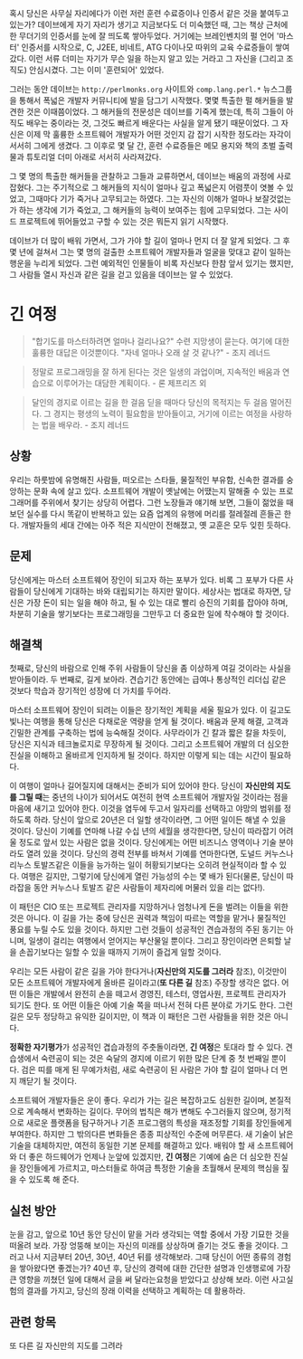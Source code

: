 혹시 당신은 사무실 자리에다가 이런 저런 훈련 수료증이나 인증서 같은 것을 붙여두고 있는가? 데이브에게 자기 자리가 생기고 지금보다도 더 미숙했던 때, 그는 책상 근처에 한 무더기의 인증서를 눈에 잘 띄도록 쌓아두었다. 거기에는 브레인벤치의 펄 언어 '마스터' 인증서를 시작으로, C, J2EE, 비네트, ATG 다이나모 따위의 교육 수료증들이 쌓여갔다. 이런 서류 더미는 자기가 무슨 일을 하는지 알고 있는 거라고 그 자신을 (그리고 조직도) 안심시겼다. 그는 이미 '훈련되어' 있었다.

그러는 동안 데이브는 `http://perlmonks.org` 사이트와 `comp.lang.perl.*` 뉴스그룹을 통해서 폭넓은 개발자 커뮤니티에 발을 담그기 시작했다. 몇몇 특출한 펄 해커들을 발견한 것은 이때쯤이었다. 그 해커들의 전문성은 데이브를 기죽게 했는데, 특히 그들이 아직도 배우는 중이라는 것, 그것도 빠르게 배운다는 사실을 알게 됐기 때문이었다. 그 자신은 이제 막 훌륭한 소프트웨어 개발자가 어떤 것인지 감 잡기 시작한 정도라는 자각이 서서히 그에게 생겼다. 그 이후로 몇 달 간, 훈련 수료증들은 메모 용지와 책의 초벌 출력물과 튜토리얼 더미 아래로 서서히 사라져갔다.

그 몇 명의 특출한 해커들을 관찰하고 그들과 교류하면서, 데이브는 배움의 과정에 사로잡혔다. 그는 주기적으로 그 해커들의 지식이 얼마나 깊고 폭넓은지 어렴풋이 엿볼 수 있었고, 그때마다 기가 죽거나 고무되고는 하였다. 그는 자신의 이해가 얼마나 보잘것없는가 하는 생각에 기가 죽었고, 그 해커들의 능력이 보여주는 힘에 고무되었다. 그는 사이드 프로젝트에 뛰어들었고 구할 수 있는 것은 뭐든지 읽기 시작했다.

데이브가 더 많이 배워 가면서, 그가 가야 할 길이 얼마나 먼지 더 잘 알게 되었다. 그 후 몇 년에 걸쳐서 그는 몇 명의 걸출한 소프트웨어 개발자들과 얼굴을 맞대고 같이 일하는 행운을 누리게 되었다. 그런 예외적인 인물들이 비록 자신보다 한참 앞서 있기는 했지만, 그 사람들 열시 자신과 같은 길을 걷고 있음을 데이브는 알 수 있었다.

# 긴 여정
> "합기도를 마스터하려면 얼마나 걸리나요?" 수련 지망생이 묻는다. 여기에 대한 훌륭한 대답은 이것뿐이다. "자네 얼마나 오래 살 것 같나?" - 조지 레너드

> 정말로 프로그래밍을 잘 하게 된다는 것은 일생의 과업이며, 지속적인 배움과 연습으로 이루어가는 대담한 계획이다. - 론 제프리즈 외

> 달인의 경지로 이르는 길을 한 걸음 딛을 때마다 당신의 목적지는 두 걸음 멀어진다. 그 경지는 평생의 노력이 필요함을 받아들이고, 거기에 이르는 여정을 사랑하는 법을 배우라. - 조지 레너드

## 상황
우리는 하룻밤에 유명해진 사람들, 떠오르는 스타들, 물질적인 부유함, 신속한 결과를 숭앙하는 문화 속에 살고 있다. 소프트웨어 개발이 옛날에는 어땠는지 말해줄 수 있는 프로그래머를 주위에서 찾기는 상당히 어렵다. 그런 노장들과 얘기해 보면, 그들이 젊었을 때 보던 실수를 다시 똑같이 반복하고 있는 요즘 업계의 유행에 머리를 절레절레 흔들곤 한다. 개발자들의 세대 간에는 아주 적은 지식만이 전해졌고, 옛 교훈은 모두 잊힌 듯하다.

## 문제
당신에게는 마스터 소프트웨어 장인이 되고자 하는 포부가 있다. 비록 그 포부가 다른 사람들이 당신에게 기대하는 바와 대립되기는 하지만 말이다. 세상사는 법대로 하자면, 당신은 가장 돈이 되는 일을 해야 하고, 될 수 있는 대로 빨리 승진의 기회를 잡아야 하며, 차분히 기술을 쌓기보다는 프로그래밍을 그만두고 더 중요한 일에 착수해야 할 것이다.

## 해결책
첫째로, 당신의 바람으로 인해 주위 사람들이 당신을 좀 이상하게 여길 것이라는 사실을 받아들이라. 두 번째로, 길게 보아라. 견습기간 동안에는 급여나 통상적인 리더십 같은 것보다 학습과 장기적인 성장에 더 가치를 두어라.

마스터 소프트웨어 장인이 되려는 이들은 장기적인 계획을 세울 필요가 있다. 이 길고도 빛나는 여행을 통해 당신은 다채로운 역량을 얻게 될 것이다. 배움과 문제 해결, 고객과 긴밀한 관계를 구축하는 법에 능숙해질 것이다. 사무라이가 긴 칼과 짧은 칼을 차듯이, 당신은 지식과 테크놀로지로 무장하게 될 것이다. 그리고 소프트웨어 개발의 더 심오한 진실을 이해하고 올바르게 인지하게 될 것이다. 하지만 이렇게 되는 데는 시간이 필요하다.

이 여행이 얼마나 길어질지에 대해서는 준비가 되어 있어야 한다. 당신이 **자신만의 지도를 그릴 때**는 중년의 나이가 되어서도 여전히 현역 소프트웨어 개발자일 것이라는 점을 마음에 새기고 있어야 한다. 이것을 염두에 두고서 일자리를 선택하고 야망의 범위를 정하도록 하라. 당신이 앞으로 20년은 더 일할 생각이라면, 그 어떤 일이든 해낼 수 있을 것이다. 당신이 기예를 연마해 나갈 수십 년의 세월을 생각한다면, 당신이 따라잡기 어려울 정도로 앞서 있는 사람은 없을 것이다. 당신에게는 어떤 비즈니스 영역이나 기술 분야라도 열려 있을 것이다. 당신의 경력 전부를 바쳐서 기예를 연마한다면, 도널드 커누스나 리누스 토발즈같은 이들을 능가하는 일이 허황되기보다는 오히려 현실적이라 할 수 있다. 여행은 길지만, 그렇기에 당신에게 열린 가능성의 수는 몇 배가 된다(물론, 당신이 따라잡을 동안 커누스나 토발즈 같은 사람들이 제자리에 머물러 있을 리는 없다!).

이 패턴은 CIO 또는 프로젝트 관리자를 지망하거나 엄청나게 돈을 벌려는 이들을 위한 것은 아니다. 이 길을 가는 중에 당신은 권력과 책임이 따르는 역할을 맡거나 물질적인 풍요를 누릴 수도 있을 것이다. 하지만 그런 것들이 성공적인 견습과정의 주된 동기는 아니며, 일생이 걸리는 여행에서 얻어지는 부산물일 뿐이다. 그리고 장인이라면 은퇴할 날을 손꼽기보다는 일할 수 있을 때까지 기꺼이 즐겁게 일할 것이다.

우리는 모든 사람이 같은 길을 가야 한다거나(**자신만의 지도를 그러라** 참조), 이것만이 모든 소프트웨어 개발자에게 올바른 길이라고(**또 다른 길** 참조) 주장할 생각은 없다. 어떤 이들은 개발에서 완전히 손을 떼고서 경영진, 테스터, 영업사원, 프로젝트 관리자가 되기도 한다. 또 어떤 이들은 아예 기술 쪽을 떠나서 전혀 다른 분야로 가기도 한다. 그런 길은 모두 정당하고 유익한 길이지만, 이 책과 이 패턴은 그런 사람들을 위한 것은 아니다.

**정확한 자기평가**가 성공적인 겹습과정의 주춧돌이라면, **긴 여정**은 토대라 할 수 있다. 견습생에서 숙련공이 되는 것은 숙달의 경지에 이르기 위한 많은 단계 중 첫 번째일 뿐이다. 검은 띠를 매게 된 무예가처럼, 새로 숙련공이 된 사람은 가야 할 길이 얼마나 더 먼지 깨닫기 될 것이다.

소프트웨어 개발자들은 운이 좋다. 우리가 가는 길은 복잡하고도 심원한 길이며, 본질적으로 계속해서 변화하는 길이다. 무어의 법칙은 해가 변해도 수그러들지 않으며, 정기적으로 새로운 플랫폼을 탐구하거나 기존 프로그램의 특성을 재조정할 기회를 장인들에게 부여한다. 하지만 그 밖의다른 변화들은 종종 피상적인 수준에 머무른다. 새 기술이 낡은 기술을 대체하지만, 여전히 동일한 기본 문제를 해결하고 있다. 배워야 할 새 소프트웨어와 더 좋은 하드웨어가 언제나 눈앞에 있겠지만, **긴 여정**은 기예에 숨은 더 심오한 진실을 장인들에게 가르치고, 마스터들로 하여금 특정한 기술을 초월해서 문제의 핵심을 짚을 수 있도록 해 준다.

## 실천 방안
눈을 감고, 앞으로 10년 동안 당신이 맡을 거라 생각되는 역할 중에서 가장 기묘한 것을 떠올려 보라. 가장 엉뚱해 보이는 자신의 미래를 상상하며 즐기는 것도 좋을 것이다. 그러고 나서 지금부터 20년, 30년, 40년 뒤를 생각해보라. 그때 당신이 어떤 종류의 경험을 쌓아왔다면 좋겠는가? 40년 후, 당신의 경력에 대한 간단한 설명과 인생행로에 가장 큰 영향을 끼쳤던 일에 대해서 글을 써 달라는요청을 받았다고 상상해 보라. 이런 사고실험의 결과를 가지고, 당신의 장래 이력을 선택하고 계획하는 데 활용하라.

## 관련 항목
또 다른 길
자신만의 지도를 그려라
